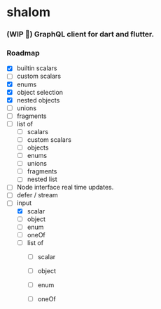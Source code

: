 # shalom
### (WIP 🚧) GraphQL client for dart and flutter.


### Roadmap
- [x] builtin scalars
- [ ] custom scalars
- [x] enums
- [x] object selection
- [x] nested objects
- [ ] unions
- [ ] fragments
- [ ] list of
    - [ ] scalars
    - [ ] custom scalars
    - [ ] objects
    - [ ] enums
    - [ ] unions
    - [ ] fragments
    - [ ] nested list
- [ ] Node interface real time updates.
- [ ] defer / stream
- [ ] input
    - [x] scalar
    - [ ] object
    - [ ] enum
    - [ ] oneOf
    - [ ] list of
        - [ ] scalar
        - [ ] object
        - [ ] enum
        - [ ] oneOf  
 
